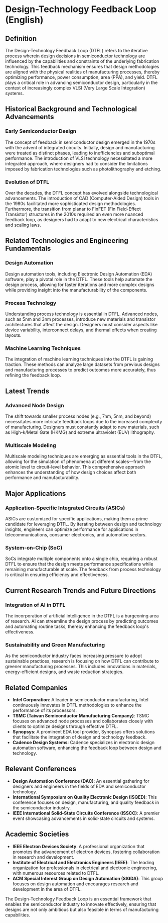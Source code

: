 # Design-Technology Feedback Loop (English)

## Definition

The Design-Technology Feedback Loop (DTFL) refers to the iterative process wherein design decisions in semiconductor technology are influenced by the capabilities and constraints of the underlying fabrication technology. This feedback mechanism ensures that design methodologies are aligned with the physical realities of manufacturing processes, thereby optimizing performance, power consumption, area (PPA), and yield. DTFL plays a critical role in advancing semiconductor design, particularly in the context of increasingly complex VLSI (Very Large Scale Integration) systems.

## Historical Background and Technological Advancements

### Early Semiconductor Design

The concept of feedback in semiconductor design emerged in the 1970s with the advent of integrated circuits. Initially, design and manufacturing were treated as distinct phases, leading to inefficiencies and suboptimal performance. The introduction of VLSI technology necessitated a more integrated approach, where designers had to consider the limitations imposed by fabrication technologies such as photolithography and etching.

### Evolution of DTFL

Over the decades, the DTFL concept has evolved alongside technological advancements. The introduction of CAD (Computer-Aided Design) tools in the 1980s facilitated more sophisticated design methodologies. Furthermore, the transition from planar to FinFET (Fin Field-Effect Transistor) structures in the 2010s required an even more nuanced feedback loop, as designers had to adapt to new electrical characteristics and scaling laws.

## Related Technologies and Engineering Fundamentals

### Design Automation

Design automation tools, including Electronic Design Automation (EDA) software, play a pivotal role in the DTFL. These tools help automate the design process, allowing for faster iterations and more complex designs while providing insight into the manufacturability of the components.

### Process Technology

Understanding process technology is essential in DTFL. Advanced nodes, such as 5nm and 3nm processes, introduce new materials and transistor architectures that affect the design. Designers must consider aspects like device variability, interconnect delays, and thermal effects when creating layouts.

### Machine Learning Techniques

The integration of machine learning techniques into the DTFL is gaining traction. These methods can analyze large datasets from previous designs and manufacturing processes to predict outcomes more accurately, thus refining the feedback loop.

## Latest Trends

### Advanced Node Design

The shift towards smaller process nodes (e.g., 7nm, 5nm, and beyond) necessitates more intricate feedback loops due to the increased complexity of manufacturing. Designers must constantly adapt to new materials, such as High-k/Metal Gate (HKMG) and extreme ultraviolet (EUV) lithography.

### Multiscale Modeling

Multiscale modeling techniques are emerging as essential tools in the DTFL, allowing for the simulation of phenomena at different scales—from the atomic level to circuit-level behavior. This comprehensive approach enhances the understanding of how design choices affect both performance and manufacturability.

## Major Applications

### Application-Specific Integrated Circuits (ASICs)

ASICs are customized for specific applications, making them a prime candidate for leveraging DTFL. By iterating between design and technology insights, engineers can optimize performance for applications in telecommunications, consumer electronics, and automotive sectors.

### System-on-Chip (SoC)

SoCs integrate multiple components onto a single chip, requiring a robust DTFL to ensure that the design meets performance specifications while remaining manufacturable at scale. The feedback from process technology is critical in ensuring efficiency and effectiveness.

## Current Research Trends and Future Directions

### Integration of AI in DTFL

The incorporation of artificial intelligence in the DTFL is a burgeoning area of research. AI can streamline the design process by predicting outcomes and automating routine tasks, thereby enhancing the feedback loop's effectiveness.

### Sustainability and Green Manufacturing

As the semiconductor industry faces increasing pressure to adopt sustainable practices, research is focusing on how DTFL can contribute to greener manufacturing processes. This includes innovations in materials, energy-efficient designs, and waste reduction strategies.

## Related Companies

- **Intel Corporation**: A leader in semiconductor manufacturing, Intel continuously innovates in DTFL methodologies to enhance the performance of its processors.
- **TSMC (Taiwan Semiconductor Manufacturing Company)**: TSMC focuses on advanced node processes and collaborates closely with clients to optimize designs through effective DTFL.
- **Synopsys**: A prominent EDA tool provider, Synopsys offers solutions that facilitate the integration of design and technology feedback.
- **Cadence Design Systems**: Cadence specializes in electronic design automation software, enhancing the feedback loop between design and technology.

## Relevant Conferences

- **Design Automation Conference (DAC)**: An essential gathering for designers and engineers in the fields of EDA and semiconductor technology.
- **International Symposium on Quality Electronic Design (ISQED)**: This conference focuses on design, manufacturing, and quality feedback in the semiconductor industry.
- **IEEE International Solid-State Circuits Conference (ISSCC)**: A premier event showcasing advancements in solid-state circuits and systems.

## Academic Societies

- **IEEE Electron Devices Society**: A professional organization that promotes the advancement of electron devices, fostering collaboration in research and development.
- **Institute of Electrical and Electronics Engineers (IEEE)**: The leading organization for professionals in electrical and electronic engineering, with numerous resources related to DTFL.
- **ACM Special Interest Group on Design Automation (SIGDA)**: This group focuses on design automation and encourages research and development in the area of DTFL. 

The Design-Technology Feedback Loop is an essential framework that enables the semiconductor industry to innovate effectively, ensuring that designs are not only ambitious but also feasible in terms of manufacturing capabilities.